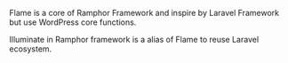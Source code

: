 Flame is a core of Ramphor Framework and inspire by Laravel Framework but use WordPress core functions.

Illuminate in Ramphor framework is a alias of Flame to reuse Laravel ecosystem.

